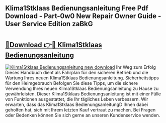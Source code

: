 ## Klima1Stklaas Bedienungsanleitung Free Pdf Download - Part-0w0 New Repair Owner Guide - User Service Edition zaBkG

# <h2><a href="http://df1efi.blite.top/?on=Klima1Stklaas+Bedienungsanleitung">🔗Download 👉🔴 Klima1Stklaas Bedienungsanleitung</a></h2>

[![Klima1Stklaas Bedienungsanleitung new download](https://i.imgur.com/lujVjoI.png)](http://df1efi.blite.top/?on=Klima1Stklaas+Bedienungsanleitung)
Ihr Weg zum Erfolg Dieses Handbuch dient als Fahrplan für den sicheren Betrieb und die Wartung Ihres neuen Klima1Stklaas Bedienungsanleitung. Sicherheitstipps für den Heimgebrauch Befolgen Sie diese Tipps, um die sichere Verwendung Ihres neuen Klima1Stklaas Bedienungsanleitung zu Hause zu gewährleisten. Dieser Klima1Stklaas Bedienungsanleitung ist mit einer Fülle von Funktionen ausgestattet, die Ihr tägliches Leben verbessern. Wir erwarten, dass das Klima1Stklaas BedienungsanleitungD Ihnen dabei geholfen hat, sich mit Ihrem letzten Kauf vertraut zu machen. Bei Fragen oder Bedenken können Sie sich gerne an unseren Kundenservice wenden.
